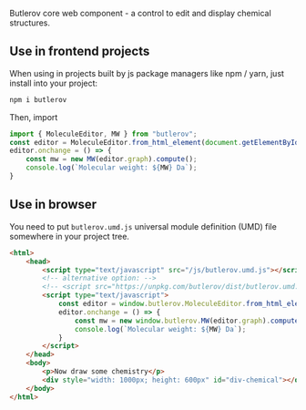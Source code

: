Butlerov core web component - a control to edit and display chemical structures.


## Use in frontend projects

When using in projects built by js package managers like npm / yarn, just install into your project:

```bash
npm i butlerov
```

Then, import

```javascript
import { MoleculeEditor, MW } from "butlerov";
const editor = MoleculeEditor.from_html_element(document.getElementById("div-chemical"));
editor.onchange = () => {
    const mw = new MW(editor.graph).compute();
    console.log(`Molecular weight: ${MW} Da`);
}
```

## Use in browser

You need to put `butlerov.umd.js` universal module definition (UMD) file somewhere in your project tree.

```html
<html>
    <head>
        <script type="text/javascript" src="/js/butlerov.umd.js"></script>
        <!-- alternative option: -->
        <!-- <script src="https://unpkg.com/butlerov/dist/butlerov.umd.js"></script> -->
        <script type="text/javascript">
            const editor = window.butlerov.MoleculeEditor.from_html_element(document.getElementById("div-chemical"));
            editor.onchange = () => {
                const mw = new window.butlerov.MW(editor.graph).compute();
                console.log(`Molecular weight: ${MW} Da`);
            }
        </script>
    </head>
    <body>
        <p>Now draw some chemistry</p>
        <div style="width: 1000px; height: 600px" id="div-chemical"></div>
    </body>
</html>
```
